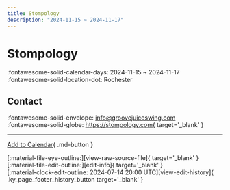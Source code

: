```yaml
---
title: Stompology
description: "2024-11-15 ~ 2024-11-17"
---
```


# Stompology 

:fontawesome-solid-calendar-days: 2024-11-15 ~ 2024-11-17  
:fontawesome-solid-location-dot: Rochester  

## Contact

:fontawesome-solid-envelope: <info@groovejuiceswing.com>  
:fontawesome-solid-globe: <https://stompology.com>{ target='_blank' }  

---

[Add to Calendar](https://swing.news/ics/en/2024/us/stompology-2024.ics){ .md-button }

<div class="ky_page_footer" markdown>
<div class="ky_page_footer_trailing" markdown="span">
[:material-file-eye-outline:][view-raw-source-file]{ target='_blank' }
[:material-file-edit-outline:][edit-info]{ target='_blank' }
</div>
<div class="ky_page_footer_leading" markdown="span">
[:material-clock-edit-outline: 2024-07-14 20:00 UTC][view-edit-history]{ .ky_page_footer_history_button target='_blank' }
</div>
</div>

[view-raw-source-file]: https://github.com/swingdance/events/blob/main/2024/us/stompology-2024.json "View Raw Source File"
[edit-info]: https://github.com/swingdance/events/issues/new?assignees=&labels=update+event&projects=&template=03-update_entity.yml&title=%5B2024%2Fus%5D%20Stompology&region=us&year=2024&id=stompology-2024&name=Stompology&org_id= "Edit Info"

[view-edit-history]: https://github.com/swingdance/events/commits/main/2024/us/stompology-2024.json "View Edit History"
